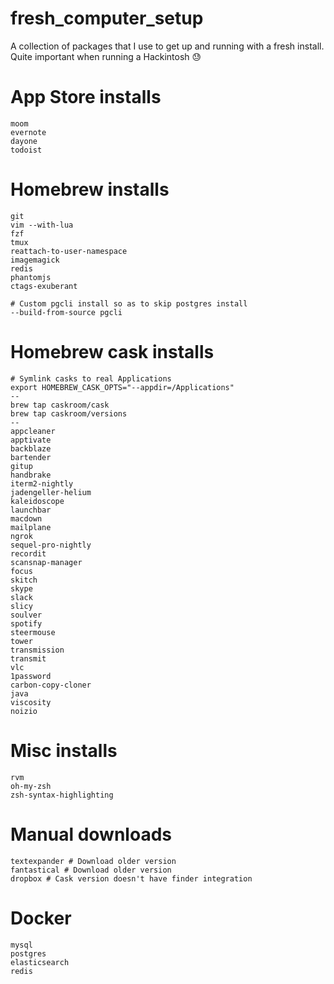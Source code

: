 # fresh_computer_setup
A collection of packages that I use to get up and running with a fresh install. Quite important when running a Hackintosh :sweat:

# App Store installs

```
moom
evernote
dayone
todoist
```

# Homebrew installs

```
git 
vim --with-lua
fzf
tmux 
reattach-to-user-namespace 
imagemagick 
redis
phantomjs
ctags-exuberant

# Custom pgcli install so as to skip postgres install
--build-from-source pgcli
```

# Homebrew cask installs

```
# Symlink casks to real Applications
export HOMEBREW_CASK_OPTS="--appdir=/Applications"
--
brew tap caskroom/cask
brew tap caskroom/versions
--
appcleaner
apptivate
backblaze
bartender
gitup
handbrake
iterm2-nightly
jadengeller-helium
kaleidoscope
launchbar
macdown
mailplane
ngrok
sequel-pro-nightly
recordit
scansnap-manager
focus
skitch
skype
slack
slicy
soulver
spotify
steermouse
tower
transmission
transmit
vlc
1password
carbon-copy-cloner
java
viscosity
noizio
```

# Misc installs

```
rvm
oh-my-zsh
zsh-syntax-highlighting
```

# Manual downloads

```
textexpander # Download older version
fantastical # Download older version
dropbox # Cask version doesn't have finder integration
```
# Docker

```
mysql
postgres
elasticsearch
redis
```
